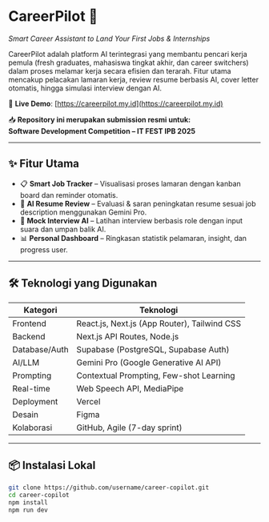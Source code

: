 # CareerPilot 🚀  
*Smart Career Assistant to Land Your First Jobs & Internships*

CareerPilot adalah platform AI terintegrasi yang membantu pencari kerja pemula (fresh graduates, mahasiswa tingkat akhir, dan career switchers) dalam proses melamar kerja secara efisien dan terarah. Fitur utama mencakup pelacakan lamaran kerja, review resume berbasis AI, cover letter otomatis, hingga simulasi interview dengan AI.

🎯 **Live Demo**: [https://careerpilot.my.id](https://careerpilot.my.id)

📥 **Repository ini merupakan submission resmi untuk:**  
**Software Development Competition – IT FEST IPB 2025**

---

## ✨ Fitur Utama

- 📋 **Smart Job Tracker** – Visualisasi proses lamaran dengan kanban board dan reminder otomatis.
- 🧠 **AI Resume Review** – Evaluasi & saran peningkatan resume sesuai job description menggunakan Gemini Pro.
- 🎤 **Mock Interview AI** – Latihan interview berbasis role dengan input suara dan umpan balik AI.
- 📊 **Personal Dashboard** – Ringkasan statistik pelamaran, insight, dan progress user.

---

## 🛠️ Teknologi yang Digunakan

| Kategori        | Teknologi                                   |
|----------------|----------------------------------------------|
| Frontend       | React.js, Next.js (App Router), Tailwind CSS |
| Backend        | Next.js API Routes, Node.js                  |
| Database/Auth  | Supabase (PostgreSQL, Supabase Auth)         |
| AI/LLM         | Gemini Pro (Google Generative AI API)        |
| Prompting      | Contextual Prompting, Few-shot Learning      |
| Real-time      | Web Speech API, MediaPipe                    |
| Deployment     | Vercel                                       |
| Desain         | Figma                                        |
| Kolaborasi     | GitHub, Agile (7-day sprint)                 |

---

## 📦 Instalasi Lokal

```bash
git clone https://github.com/username/career-copilot.git
cd career-copilot
npm install
npm run dev
